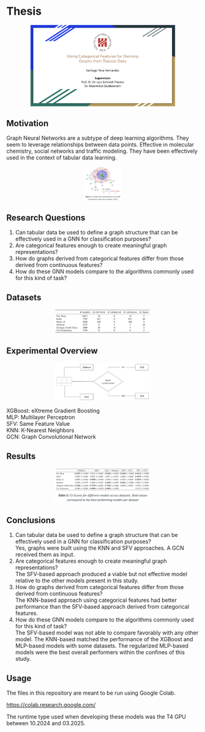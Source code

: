 # Thesis
 
<p align="center">
<img src="https://github.com/santiagotena/assets/blob/master/thesis/title.png?raw=true" alt="Title" width=75% height=75%>
</p>

## Motivation

Graph Neural Networks are a subtype of deep learning algorithms.
They seem to leverage relationships between data points. Effective in molecular chemistry, social networks and traffic modeling.
They have been effectively used in the context of tabular data learning.

<p align="center">
<img src="https://github.com/santiagotena/assets/blob/master/thesis/gnn.png?raw=true" alt="gnn" width=20% height=20%>
</p>

## Research Questions

1. Can tabular data be used to define a graph structure that can be effectively used in a GNN for classification purposes?
2. Are categorical features enough to create meaningful graph representations?
3. How do graphs derived from categorical features differ from those derived from continuous features?
4. How do these GNN models compare to the algorithms commonly used for this kind of task?

## Datasets

<p align="center">
<img src="https://github.com/santiagotena/assets/blob/master/thesis/datasets.png?raw=true" alt="datasets" width=50% height=50%>
</p>

## Experimental Overview

<p align="center">
<img src="https://github.com/santiagotena/assets/blob/master/thesis/experiments.png?raw=true" alt="experiments" width=50% height=50%>
</p>

XGBoost: eXtreme Gradient Boosting
<br/> MLP: Multilayer Perceptron
<br/> SFV: Same Feature Value
<br/> KNN: K-Nearest Neighbors
<br/> GCN: Graph Convolutional Network

## Results

<p align="center">
<img src="https://github.com/santiagotena/assets/blob/master/thesis/results.png?raw=true" alt="results" width=50% height=50%>
</p>

## Conclusions

1. Can tabular data be used to define a graph structure that can be effectively used in a GNN for classification purposes?
<br/> Yes, graphs were built using the KNN and SFV approaches. A GCN received them as input.
2. Are categorical features enough to create meaningful graph representations?
<br/> The SFV-based approach produced a viable but not effective model relative to the other models present in this study.
3. How do graphs derived from categorical features differ from those derived from continuous features?
<br/> The KNN-based approach using categorical features had better performance than the SFV-based approach derived from categorical features.
4. How do these GNN models compare to the algorithms commonly used for this kind of task?
<br/> The SFV-based model was not able to compare favorably with any other model.
The KNN-based matched the performance of the XGBoost and MLP-based models with some datasets. 
The regularized MLP-based models were the best overall performers within the confines of this study.


## Usage

The files in this repository are meant to be run using Google Colab.

https://colab.research.google.com/

The runtime type used when developing these models was the T4 GPU between 10.2024 and 03.2025.
